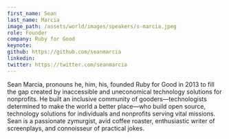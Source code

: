 ```yaml
---
first_name: Sean
last_name: Marcia
image_path: /assets/world/images/speakers/s-marcia.jpeg
role: Founder
company: Ruby for Good
keynote:
github: https://github.com/seanmarcia
linkedin: 
twitter: https://twitter.com/seanmarcia
---
```


Sean Marcia, pronouns he, him, his, founded Ruby for Good in 2013 to fill the gap created by inaccessible and uneconomical technology solutions for nonprofits. He built an inclusive community of gooders—technologists determined to make the world a better place—who build open source, technology solutions for individuals and nonprofits serving vital missions. Sean is a passionate zymurgist, avid coffee roaster, enthusiastic writer of screenplays, and connoisseur of practical jokes.